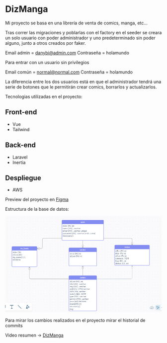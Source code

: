 # DizManga

Mi proyecto se basa en una librería de venta de comics, manga, etc...

Tras correr las migraciones y poblarlas con el factory en el seeder se creara un solo usuario con poder administrador y uno predeterminado sin poder alguno, junto a otros creados por faker.

Email admin = danybi@admin.com Contraseña = holamundo

Para entrar con un usuario sin privilegios

Email común = normal@normal.com Contraseña = holamundo

La diferencia entre los dos usuarios está en que el administrador tendrá una serie de botones que le permitirán crear comics, borrarlos y actualizarlos.

Tecnologias utilizadas en el proyecto:

## Front-end

-   Vue
-   Tailwind

## Back-end

-   Laravel
-   Inertia

## Despliegue

-   AWS

Preview del proyecto en [Figma](https://www.figma.com/file/RPUYt5kwzSo3mgvRpFXqgG/prepoyectodbg?type=design&node-id=0-1&t=O50fTma4zdJg3CvF-0)

Estructura de la base de datos:

<img src="https://github.com/DanyBittan/ContenidoSecreto/blob/main/Base%20de%20datos.png" />

Para mirar los cambios realizados en el proyecto mirar el historial de commits

Video resumen -> [DizManga](https://drive.google.com/file/d/1tR2JgkLWR15Y-xuZUZzd2rQCbD820W-O/view?usp=sharing)

